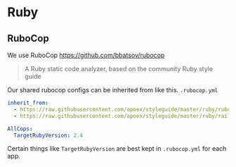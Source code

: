 # Ruby


## RuboCop

We use RuboCop https://github.com/bbatsov/rubocop
> A Ruby static code analyzer, based on the community Ruby style guide

Our shared rubocop configs can be inherited from like this.
`.rubocop.yml`
```yaml
inherit_from:
  - https://raw.githubusercontent.com/apoex/styleguide/master/ruby/rubocop.yml
  - https://raw.githubusercontent.com/apoex/styleguide/master/ruby/rails_rubocop.yml

AllCops:
  TargetRubyVersion: 2.4
```
Certain things like `TargetRubyVersion` are best kept in `.rubocop.yml` for each
app.
